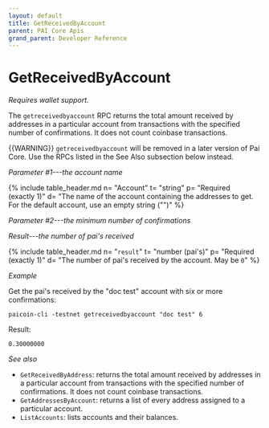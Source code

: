 ```yaml
---
layout: default
title: GetReceivedByAccount
parent: PAI Core Apis
grand_parent: Developer Reference
---
```


GetReceivedByAccount
========================

*Requires wallet support.*

The `getreceivedbyaccount` RPC returns the total amount received by addresses in a particular account from transactions with the specified number of confirmations. It does not count coinbase transactions.

{{WARNING}} `getreceivedbyaccount` will be removed in a later version of Pai
Core.  Use the RPCs listed in the See Also subsection below instead.

*Parameter #1---the account name*

{% include table_header.md
  n= "Account"
  t= "string"
  p= "Required<br>(exactly 1)"
  d= "The name of the account containing the addresses to get.  For the default account, use an empty string (\"\")"
%}

*Parameter #2---the minimum number of confirmations*

*Result---the number of pai's received*

{% include table_header.md
  n= "`result`"
  t= "number (pai's)"
  p= "Required<br>(exactly 1)"
  d= "The number of pai's received by the account.  May be `0`"
%}

*Example*

Get the pai's received by the "doc test" account with six or more
confirmations:

```
paicoin-cli -testnet getreceivedbyaccount "doc test" 6
```

Result:

```
0.30000000
```

*See also*

* `GetReceivedByAddress`:  returns the total amount received by addresses in a particular account from transactions with the specified number of confirmations. It does not count coinbase transactions.
* `GetAddressesByAccount`: returns a list of every address assigned to a particular account.
* `ListAccounts`: lists accounts and their balances.

